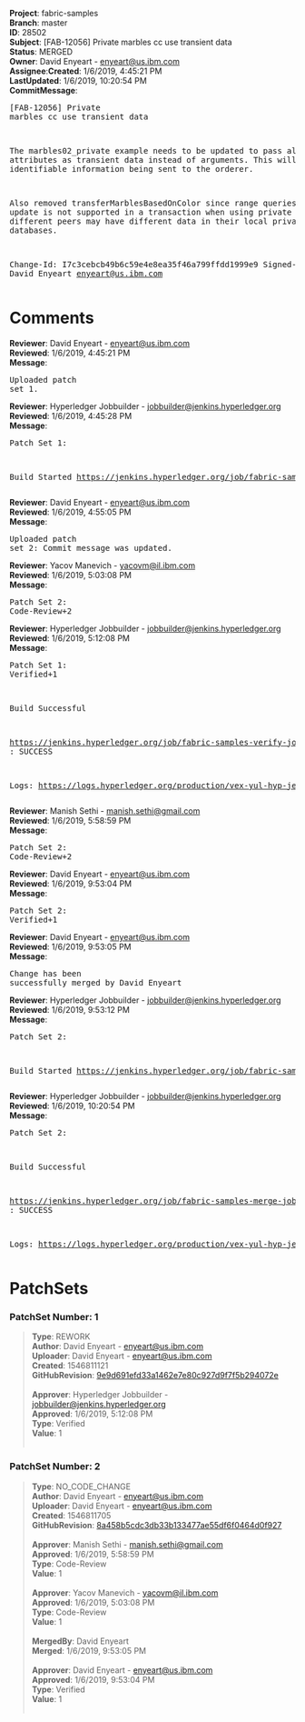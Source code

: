 <strong>Project</strong>: fabric-samples</br><strong>Branch</strong>: master<br><strong>ID</strong>: 28502<br><strong>Subject</strong>: [FAB-12056] Private marbles cc use transient data<br><strong>Status</strong>: MERGED<br><strong>Owner</strong>: David Enyeart - enyeart@us.ibm.com<br><strong>Assignee</strong>:<strong>Created</strong>: 1/6/2019, 4:45:21 PM<br><strong>LastUpdated</strong>: 1/6/2019, 10:20:54 PM<br><strong>CommitMessage</strong>:<br><pre>[FAB-12056] Private marbles cc use transient data

The marbles02_private example needs to be updated to pass all
attributes as transient data instead of arguments.
This will prevent identifiable information being sent to the orderer.

Also removed transferMarblesBasedOnColor since range
queries and update is not supported in a transaction when
using private data, as different peers may have
different data in their local private state
databases.

Change-Id: I7c3cebcb49b6c59e4e8ea35f46a799ffdd1999e9
Signed-off-by: David Enyeart <enyeart@us.ibm.com>
</pre><h1>Comments</h1><strong>Reviewer</strong>: David Enyeart - enyeart@us.ibm.com<br><strong>Reviewed</strong>: 1/6/2019, 4:45:21 PM<br><strong>Message</strong>: <pre>Uploaded patch set 1.</pre><strong>Reviewer</strong>: Hyperledger Jobbuilder - jobbuilder@jenkins.hyperledger.org<br><strong>Reviewed</strong>: 1/6/2019, 4:45:28 PM<br><strong>Message</strong>: <pre>Patch Set 1:

Build Started https://jenkins.hyperledger.org/job/fabric-samples-verify-job/4/</pre><strong>Reviewer</strong>: David Enyeart - enyeart@us.ibm.com<br><strong>Reviewed</strong>: 1/6/2019, 4:55:05 PM<br><strong>Message</strong>: <pre>Uploaded patch set 2: Commit message was updated.</pre><strong>Reviewer</strong>: Yacov Manevich - yacovm@il.ibm.com<br><strong>Reviewed</strong>: 1/6/2019, 5:03:08 PM<br><strong>Message</strong>: <pre>Patch Set 2: Code-Review+2</pre><strong>Reviewer</strong>: Hyperledger Jobbuilder - jobbuilder@jenkins.hyperledger.org<br><strong>Reviewed</strong>: 1/6/2019, 5:12:08 PM<br><strong>Message</strong>: <pre>Patch Set 1: Verified+1

Build Successful 

https://jenkins.hyperledger.org/job/fabric-samples-verify-job/4/ : SUCCESS

Logs: https://logs.hyperledger.org/production/vex-yul-hyp-jenkins-3/fabric-samples-verify-job/4</pre><strong>Reviewer</strong>: Manish Sethi - manish.sethi@gmail.com<br><strong>Reviewed</strong>: 1/6/2019, 5:58:59 PM<br><strong>Message</strong>: <pre>Patch Set 2: Code-Review+2</pre><strong>Reviewer</strong>: David Enyeart - enyeart@us.ibm.com<br><strong>Reviewed</strong>: 1/6/2019, 9:53:04 PM<br><strong>Message</strong>: <pre>Patch Set 2: Verified+1</pre><strong>Reviewer</strong>: David Enyeart - enyeart@us.ibm.com<br><strong>Reviewed</strong>: 1/6/2019, 9:53:05 PM<br><strong>Message</strong>: <pre>Change has been successfully merged by David Enyeart</pre><strong>Reviewer</strong>: Hyperledger Jobbuilder - jobbuilder@jenkins.hyperledger.org<br><strong>Reviewed</strong>: 1/6/2019, 9:53:12 PM<br><strong>Message</strong>: <pre>Patch Set 2:

Build Started https://jenkins.hyperledger.org/job/fabric-samples-merge-job/1/</pre><strong>Reviewer</strong>: Hyperledger Jobbuilder - jobbuilder@jenkins.hyperledger.org<br><strong>Reviewed</strong>: 1/6/2019, 10:20:54 PM<br><strong>Message</strong>: <pre>Patch Set 2:

Build Successful 

https://jenkins.hyperledger.org/job/fabric-samples-merge-job/1/ : SUCCESS

Logs: https://logs.hyperledger.org/production/vex-yul-hyp-jenkins-3/fabric-samples-merge-job/1</pre><h1>PatchSets</h1><h3>PatchSet Number: 1</h3><blockquote><strong>Type</strong>: REWORK<br><strong>Author</strong>: David Enyeart - enyeart@us.ibm.com<br><strong>Uploader</strong>: David Enyeart - enyeart@us.ibm.com<br><strong>Created</strong>: 1546811121<br><strong>GitHubRevision</strong>: [9e9d691efd33a1462e7e80c927d9f7f5b294072e](https://github.com/hyperledger/fabric-samples/commit/9e9d691efd33a1462e7e80c927d9f7f5b294072e)<br><br><strong>Approver</strong>: Hyperledger Jobbuilder - jobbuilder@jenkins.hyperledger.org<br><strong>Approved</strong>: 1/6/2019, 5:12:08 PM<br><strong>Type</strong>: Verified<br><strong>Value</strong>: 1<br><br></blockquote><h3>PatchSet Number: 2</h3><blockquote><strong>Type</strong>: NO_CODE_CHANGE<br><strong>Author</strong>: David Enyeart - enyeart@us.ibm.com<br><strong>Uploader</strong>: David Enyeart - enyeart@us.ibm.com<br><strong>Created</strong>: 1546811705<br><strong>GitHubRevision</strong>: [8a458b5cdc3db33b133477ae55df6f0464d0f927](https://github.com/hyperledger/fabric-samples/commit/8a458b5cdc3db33b133477ae55df6f0464d0f927)<br><br><strong>Approver</strong>: Manish Sethi - manish.sethi@gmail.com<br><strong>Approved</strong>: 1/6/2019, 5:58:59 PM<br><strong>Type</strong>: Code-Review<br><strong>Value</strong>: 1<br><br><strong>Approver</strong>: Yacov Manevich - yacovm@il.ibm.com<br><strong>Approved</strong>: 1/6/2019, 5:03:08 PM<br><strong>Type</strong>: Code-Review<br><strong>Value</strong>: 1<br><br><strong>MergedBy</strong>: David Enyeart<br><strong>Merged</strong>: 1/6/2019, 9:53:05 PM<br><br><strong>Approver</strong>: David Enyeart - enyeart@us.ibm.com<br><strong>Approved</strong>: 1/6/2019, 9:53:04 PM<br><strong>Type</strong>: Verified<br><strong>Value</strong>: 1<br><br></blockquote>